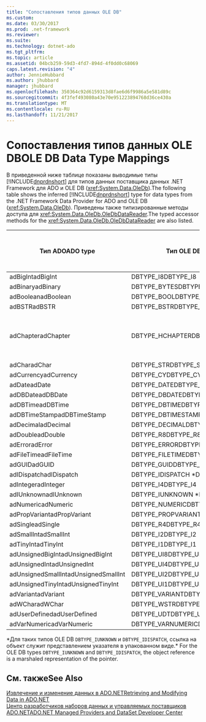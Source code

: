 ```yaml
---
title: "Сопоставления типов данных OLE DB"
ms.custom: 
ms.date: 03/30/2017
ms.prod: .net-framework
ms.reviewer: 
ms.suite: 
ms.technology: dotnet-ado
ms.tgt_pltfrm: 
ms.topic: article
ms.assetid: 04bcb259-59d3-4fd7-894d-4f0dd0c68069
caps.latest.revision: "4"
author: JennieHubbard
ms.author: jhubbard
manager: jhubbard
ms.openlocfilehash: 350364c92d6159313d8fae6d6f9986a5e581d89c
ms.sourcegitcommit: 4f3fef493080a43e70e951223894768d36ce430a
ms.translationtype: MT
ms.contentlocale: ru-RU
ms.lasthandoff: 11/21/2017
---
```

# <a name="ole-db-data-type-mappings"></a><span data-ttu-id="ce291-102">Сопоставления типов данных OLE DB</span><span class="sxs-lookup"><span data-stu-id="ce291-102">OLE DB Data Type Mappings</span></span>
<span data-ttu-id="ce291-103">В приведенной ниже таблице показаны выводимые типы [!INCLUDE[dnprdnshort](../../../../includes/dnprdnshort-md.md)] для типов данных поставщика данных .NET Framework для ADO и OLE DB (<xref:System.Data.OleDb>).</span><span class="sxs-lookup"><span data-stu-id="ce291-103">The following table shows the inferred [!INCLUDE[dnprdnshort](../../../../includes/dnprdnshort-md.md)] type for data types from the .NET Framework Data Provider for ADO and OLE DB (<xref:System.Data.OleDb>).</span></span> <span data-ttu-id="ce291-104">Приведены также типизированные методы доступа для <xref:System.Data.OleDb.OleDbDataReader>.</span><span class="sxs-lookup"><span data-stu-id="ce291-104">The typed accessor methods for the <xref:System.Data.OleDb.OleDbDataReader> are also listed.</span></span>  
  
|<span data-ttu-id="ce291-105">Тип ADO</span><span class="sxs-lookup"><span data-stu-id="ce291-105">ADO type</span></span>|<span data-ttu-id="ce291-106">Тип OLE DB</span><span class="sxs-lookup"><span data-stu-id="ce291-106">OLE DB type</span></span>|<span data-ttu-id="ce291-107">Тип [!INCLUDE[dnprdnshort](../../../../includes/dnprdnshort-md.md)]</span><span class="sxs-lookup"><span data-stu-id="ce291-107">[!INCLUDE[dnprdnshort](../../../../includes/dnprdnshort-md.md)] type</span></span>|<span data-ttu-id="ce291-108">Типизированный метод доступа [!INCLUDE[dnprdnshort](../../../../includes/dnprdnshort-md.md)]</span><span class="sxs-lookup"><span data-stu-id="ce291-108">[!INCLUDE[dnprdnshort](../../../../includes/dnprdnshort-md.md)] typed accessor</span></span>|  
|--------------|-----------------|----------------------------------------------------------------------|--------------------------------------------------------------------------------|  
|<span data-ttu-id="ce291-109">adBigInt</span><span class="sxs-lookup"><span data-stu-id="ce291-109">adBigInt</span></span>|<span data-ttu-id="ce291-110">DBTYPE_I8</span><span class="sxs-lookup"><span data-stu-id="ce291-110">DBTYPE_I8</span></span>|<span data-ttu-id="ce291-111">Int64</span><span class="sxs-lookup"><span data-stu-id="ce291-111">Int64</span></span>|<span data-ttu-id="ce291-112">GetInt64()</span><span class="sxs-lookup"><span data-stu-id="ce291-112">GetInt64()</span></span>|  
|<span data-ttu-id="ce291-113">adBinary</span><span class="sxs-lookup"><span data-stu-id="ce291-113">adBinary</span></span>|<span data-ttu-id="ce291-114">DBTYPE_BYTES</span><span class="sxs-lookup"><span data-stu-id="ce291-114">DBTYPE_BYTES</span></span>|<span data-ttu-id="ce291-115">Byte[]</span><span class="sxs-lookup"><span data-stu-id="ce291-115">Byte[]</span></span>|<span data-ttu-id="ce291-116">GetBytes()</span><span class="sxs-lookup"><span data-stu-id="ce291-116">GetBytes()</span></span>|  
|<span data-ttu-id="ce291-117">adBoolean</span><span class="sxs-lookup"><span data-stu-id="ce291-117">adBoolean</span></span>|<span data-ttu-id="ce291-118">DBTYPE_BOOL</span><span class="sxs-lookup"><span data-stu-id="ce291-118">DBTYPE_BOOL</span></span>|<span data-ttu-id="ce291-119">Boolean</span><span class="sxs-lookup"><span data-stu-id="ce291-119">Boolean</span></span>|<span data-ttu-id="ce291-120">GetBoolean()</span><span class="sxs-lookup"><span data-stu-id="ce291-120">GetBoolean()</span></span>|  
|<span data-ttu-id="ce291-121">adBSTR</span><span class="sxs-lookup"><span data-stu-id="ce291-121">adBSTR</span></span>|<span data-ttu-id="ce291-122">DBTYPE_BSTR</span><span class="sxs-lookup"><span data-stu-id="ce291-122">DBTYPE_BSTR</span></span>|<span data-ttu-id="ce291-123">Строковое</span><span class="sxs-lookup"><span data-stu-id="ce291-123">String</span></span>|<span data-ttu-id="ce291-124">GetString()</span><span class="sxs-lookup"><span data-stu-id="ce291-124">GetString()</span></span>|  
|<span data-ttu-id="ce291-125">adChapter</span><span class="sxs-lookup"><span data-stu-id="ce291-125">adChapter</span></span>|<span data-ttu-id="ce291-126">DBTYPE_HCHAPTER</span><span class="sxs-lookup"><span data-stu-id="ce291-126">DBTYPE_HCHAPTER</span></span>|<span data-ttu-id="ce291-127">Поддерживается с помощью `DataReader`.</span><span class="sxs-lookup"><span data-stu-id="ce291-127">Supported through the `DataReader`.</span></span> <span data-ttu-id="ce291-128">В разделе [получение данных с помощью объекта DataReader](../../../../docs/framework/data/adonet/retrieving-data-using-a-datareader.md).</span><span class="sxs-lookup"><span data-stu-id="ce291-128">See [Retrieving Data Using a DataReader](../../../../docs/framework/data/adonet/retrieving-data-using-a-datareader.md).</span></span>|<span data-ttu-id="ce291-129">GetValue()</span><span class="sxs-lookup"><span data-stu-id="ce291-129">GetValue()</span></span>|  
|<span data-ttu-id="ce291-130">adChar</span><span class="sxs-lookup"><span data-stu-id="ce291-130">adChar</span></span>|<span data-ttu-id="ce291-131">DBTYPE_STR</span><span class="sxs-lookup"><span data-stu-id="ce291-131">DBTYPE_STR</span></span>|<span data-ttu-id="ce291-132">Строковое</span><span class="sxs-lookup"><span data-stu-id="ce291-132">String</span></span>|<span data-ttu-id="ce291-133">GetString()</span><span class="sxs-lookup"><span data-stu-id="ce291-133">GetString()</span></span>|  
|<span data-ttu-id="ce291-134">adCurrency</span><span class="sxs-lookup"><span data-stu-id="ce291-134">adCurrency</span></span>|<span data-ttu-id="ce291-135">DBTYPE_CY</span><span class="sxs-lookup"><span data-stu-id="ce291-135">DBTYPE_CY</span></span>|<span data-ttu-id="ce291-136">Десятичное число</span><span class="sxs-lookup"><span data-stu-id="ce291-136">Decimal</span></span>|<span data-ttu-id="ce291-137">GetDecimal()</span><span class="sxs-lookup"><span data-stu-id="ce291-137">GetDecimal()</span></span>|  
|<span data-ttu-id="ce291-138">adDate</span><span class="sxs-lookup"><span data-stu-id="ce291-138">adDate</span></span>|<span data-ttu-id="ce291-139">DBTYPE_DATE</span><span class="sxs-lookup"><span data-stu-id="ce291-139">DBTYPE_DATE</span></span>|<span data-ttu-id="ce291-140">DateTime</span><span class="sxs-lookup"><span data-stu-id="ce291-140">DateTime</span></span>|<span data-ttu-id="ce291-141">GetDateTime()</span><span class="sxs-lookup"><span data-stu-id="ce291-141">GetDateTime()</span></span>|  
|<span data-ttu-id="ce291-142">adDBDate</span><span class="sxs-lookup"><span data-stu-id="ce291-142">adDBDate</span></span>|<span data-ttu-id="ce291-143">DBTYPE_DBDATE</span><span class="sxs-lookup"><span data-stu-id="ce291-143">DBTYPE_DBDATE</span></span>|<span data-ttu-id="ce291-144">DateTime</span><span class="sxs-lookup"><span data-stu-id="ce291-144">DateTime</span></span>|<span data-ttu-id="ce291-145">GetDateTime()</span><span class="sxs-lookup"><span data-stu-id="ce291-145">GetDateTime()</span></span>|  
|<span data-ttu-id="ce291-146">adDBTime</span><span class="sxs-lookup"><span data-stu-id="ce291-146">adDBTime</span></span>|<span data-ttu-id="ce291-147">DBTYPE_DBTIME</span><span class="sxs-lookup"><span data-stu-id="ce291-147">DBTYPE_DBTIME</span></span>|<span data-ttu-id="ce291-148">DateTime</span><span class="sxs-lookup"><span data-stu-id="ce291-148">DateTime</span></span>|<span data-ttu-id="ce291-149">GetDateTime()</span><span class="sxs-lookup"><span data-stu-id="ce291-149">GetDateTime()</span></span>|  
|<span data-ttu-id="ce291-150">adDBTimeStamp</span><span class="sxs-lookup"><span data-stu-id="ce291-150">adDBTimeStamp</span></span>|<span data-ttu-id="ce291-151">DBTYPE_DBTIMESTAMP</span><span class="sxs-lookup"><span data-stu-id="ce291-151">DBTYPE_DBTIMESTAMP</span></span>|<span data-ttu-id="ce291-152">DateTime</span><span class="sxs-lookup"><span data-stu-id="ce291-152">DateTime</span></span>|<span data-ttu-id="ce291-153">GetDateTime()</span><span class="sxs-lookup"><span data-stu-id="ce291-153">GetDateTime()</span></span>|  
|<span data-ttu-id="ce291-154">adDecimal</span><span class="sxs-lookup"><span data-stu-id="ce291-154">adDecimal</span></span>|<span data-ttu-id="ce291-155">DBTYPE_DECIMAL</span><span class="sxs-lookup"><span data-stu-id="ce291-155">DBTYPE_DECIMAL</span></span>|<span data-ttu-id="ce291-156">Десятичное число</span><span class="sxs-lookup"><span data-stu-id="ce291-156">Decimal</span></span>|<span data-ttu-id="ce291-157">GetDecimal()</span><span class="sxs-lookup"><span data-stu-id="ce291-157">GetDecimal()</span></span>|  
|<span data-ttu-id="ce291-158">adDouble</span><span class="sxs-lookup"><span data-stu-id="ce291-158">adDouble</span></span>|<span data-ttu-id="ce291-159">DBTYPE_R8</span><span class="sxs-lookup"><span data-stu-id="ce291-159">DBTYPE_R8</span></span>|<span data-ttu-id="ce291-160">Double</span><span class="sxs-lookup"><span data-stu-id="ce291-160">Double</span></span>|<span data-ttu-id="ce291-161">GetDouble()</span><span class="sxs-lookup"><span data-stu-id="ce291-161">GetDouble()</span></span>|  
|<span data-ttu-id="ce291-162">adError</span><span class="sxs-lookup"><span data-stu-id="ce291-162">adError</span></span>|<span data-ttu-id="ce291-163">DBTYPE_ERROR</span><span class="sxs-lookup"><span data-stu-id="ce291-163">DBTYPE_ERROR</span></span>|<span data-ttu-id="ce291-164">ExternalException</span><span class="sxs-lookup"><span data-stu-id="ce291-164">ExternalException</span></span>|<span data-ttu-id="ce291-165">GetValue()</span><span class="sxs-lookup"><span data-stu-id="ce291-165">GetValue()</span></span>|  
|<span data-ttu-id="ce291-166">adFileTime</span><span class="sxs-lookup"><span data-stu-id="ce291-166">adFileTime</span></span>|<span data-ttu-id="ce291-167">DBTYPE_FILETIME</span><span class="sxs-lookup"><span data-stu-id="ce291-167">DBTYPE_FILETIME</span></span>|<span data-ttu-id="ce291-168">DateTime</span><span class="sxs-lookup"><span data-stu-id="ce291-168">DateTime</span></span>|<span data-ttu-id="ce291-169">GetDateTime()</span><span class="sxs-lookup"><span data-stu-id="ce291-169">GetDateTime()</span></span>|  
|<span data-ttu-id="ce291-170">adGUID</span><span class="sxs-lookup"><span data-stu-id="ce291-170">adGUID</span></span>|<span data-ttu-id="ce291-171">DBTYPE_GUID</span><span class="sxs-lookup"><span data-stu-id="ce291-171">DBTYPE_GUID</span></span>|<span data-ttu-id="ce291-172">Guid</span><span class="sxs-lookup"><span data-stu-id="ce291-172">Guid</span></span>|<span data-ttu-id="ce291-173">GetGuid()</span><span class="sxs-lookup"><span data-stu-id="ce291-173">GetGuid()</span></span>|  
|<span data-ttu-id="ce291-174">adIDispatch</span><span class="sxs-lookup"><span data-stu-id="ce291-174">adIDispatch</span></span>|<span data-ttu-id="ce291-175">DBTYPE_IDISPATCH *</span><span class="sxs-lookup"><span data-stu-id="ce291-175">DBTYPE_IDISPATCH *</span></span>|<span data-ttu-id="ce291-176">Объект</span><span class="sxs-lookup"><span data-stu-id="ce291-176">Object</span></span>|<span data-ttu-id="ce291-177">GetValue()</span><span class="sxs-lookup"><span data-stu-id="ce291-177">GetValue()</span></span>|  
|<span data-ttu-id="ce291-178">adInteger</span><span class="sxs-lookup"><span data-stu-id="ce291-178">adInteger</span></span>|<span data-ttu-id="ce291-179">DBTYPE_I4</span><span class="sxs-lookup"><span data-stu-id="ce291-179">DBTYPE_I4</span></span>|<span data-ttu-id="ce291-180">Int32</span><span class="sxs-lookup"><span data-stu-id="ce291-180">Int32</span></span>|<span data-ttu-id="ce291-181">GetInt32()</span><span class="sxs-lookup"><span data-stu-id="ce291-181">GetInt32()</span></span>|  
|<span data-ttu-id="ce291-182">adIUnknown</span><span class="sxs-lookup"><span data-stu-id="ce291-182">adIUnknown</span></span>|<span data-ttu-id="ce291-183">DBTYPE_IUNKNOWN *</span><span class="sxs-lookup"><span data-stu-id="ce291-183">DBTYPE_IUNKNOWN *</span></span>|<span data-ttu-id="ce291-184">Объект</span><span class="sxs-lookup"><span data-stu-id="ce291-184">Object</span></span>|<span data-ttu-id="ce291-185">GetValue()</span><span class="sxs-lookup"><span data-stu-id="ce291-185">GetValue()</span></span>|  
|<span data-ttu-id="ce291-186">adNumeric</span><span class="sxs-lookup"><span data-stu-id="ce291-186">adNumeric</span></span>|<span data-ttu-id="ce291-187">DBTYPE_NUMERIC</span><span class="sxs-lookup"><span data-stu-id="ce291-187">DBTYPE_NUMERIC</span></span>|<span data-ttu-id="ce291-188">Десятичное число</span><span class="sxs-lookup"><span data-stu-id="ce291-188">Decimal</span></span>|<span data-ttu-id="ce291-189">GetDecimal()</span><span class="sxs-lookup"><span data-stu-id="ce291-189">GetDecimal()</span></span>|  
|<span data-ttu-id="ce291-190">adPropVariant</span><span class="sxs-lookup"><span data-stu-id="ce291-190">adPropVariant</span></span>|<span data-ttu-id="ce291-191">DBTYPE_PROPVARIANT</span><span class="sxs-lookup"><span data-stu-id="ce291-191">DBTYPE_PROPVARIANT</span></span>|<span data-ttu-id="ce291-192">Объект</span><span class="sxs-lookup"><span data-stu-id="ce291-192">Object</span></span>|<span data-ttu-id="ce291-193">GetValue()</span><span class="sxs-lookup"><span data-stu-id="ce291-193">GetValue()</span></span>|  
|<span data-ttu-id="ce291-194">adSingle</span><span class="sxs-lookup"><span data-stu-id="ce291-194">adSingle</span></span>|<span data-ttu-id="ce291-195">DBTYPE_R4</span><span class="sxs-lookup"><span data-stu-id="ce291-195">DBTYPE_R4</span></span>|<span data-ttu-id="ce291-196">Single</span><span class="sxs-lookup"><span data-stu-id="ce291-196">Single</span></span>|<span data-ttu-id="ce291-197">GetFloat()</span><span class="sxs-lookup"><span data-stu-id="ce291-197">GetFloat()</span></span>|  
|<span data-ttu-id="ce291-198">adSmallInt</span><span class="sxs-lookup"><span data-stu-id="ce291-198">adSmallInt</span></span>|<span data-ttu-id="ce291-199">DBTYPE_I2</span><span class="sxs-lookup"><span data-stu-id="ce291-199">DBTYPE_I2</span></span>|<span data-ttu-id="ce291-200">Int16</span><span class="sxs-lookup"><span data-stu-id="ce291-200">Int16</span></span>|<span data-ttu-id="ce291-201">GetInt16()</span><span class="sxs-lookup"><span data-stu-id="ce291-201">GetInt16()</span></span>|  
|<span data-ttu-id="ce291-202">adTinyInt</span><span class="sxs-lookup"><span data-stu-id="ce291-202">adTinyInt</span></span>|<span data-ttu-id="ce291-203">DBTYPE_I1</span><span class="sxs-lookup"><span data-stu-id="ce291-203">DBTYPE_I1</span></span>|<span data-ttu-id="ce291-204">Byte</span><span class="sxs-lookup"><span data-stu-id="ce291-204">Byte</span></span>|<span data-ttu-id="ce291-205">GetByte()</span><span class="sxs-lookup"><span data-stu-id="ce291-205">GetByte()</span></span>|  
|<span data-ttu-id="ce291-206">adUnsignedBigInt</span><span class="sxs-lookup"><span data-stu-id="ce291-206">adUnsignedBigInt</span></span>|<span data-ttu-id="ce291-207">DBTYPE_UI8</span><span class="sxs-lookup"><span data-stu-id="ce291-207">DBTYPE_UI8</span></span>|<span data-ttu-id="ce291-208">UInt64</span><span class="sxs-lookup"><span data-stu-id="ce291-208">UInt64</span></span>|<span data-ttu-id="ce291-209">GetValue()</span><span class="sxs-lookup"><span data-stu-id="ce291-209">GetValue()</span></span>|  
|<span data-ttu-id="ce291-210">adUnsignedInt</span><span class="sxs-lookup"><span data-stu-id="ce291-210">adUnsignedInt</span></span>|<span data-ttu-id="ce291-211">DBTYPE_UI4</span><span class="sxs-lookup"><span data-stu-id="ce291-211">DBTYPE_UI4</span></span>|<span data-ttu-id="ce291-212">UInt32</span><span class="sxs-lookup"><span data-stu-id="ce291-212">UInt32</span></span>|<span data-ttu-id="ce291-213">GetValue()</span><span class="sxs-lookup"><span data-stu-id="ce291-213">GetValue()</span></span>|  
|<span data-ttu-id="ce291-214">adUnsignedSmallInt</span><span class="sxs-lookup"><span data-stu-id="ce291-214">adUnsignedSmallInt</span></span>|<span data-ttu-id="ce291-215">DBTYPE_UI2</span><span class="sxs-lookup"><span data-stu-id="ce291-215">DBTYPE_UI2</span></span>|<span data-ttu-id="ce291-216">UInt16</span><span class="sxs-lookup"><span data-stu-id="ce291-216">UInt16</span></span>|<span data-ttu-id="ce291-217">GetValue()</span><span class="sxs-lookup"><span data-stu-id="ce291-217">GetValue()</span></span>|  
|<span data-ttu-id="ce291-218">adUnsignedTinyInt</span><span class="sxs-lookup"><span data-stu-id="ce291-218">adUnsignedTinyInt</span></span>|<span data-ttu-id="ce291-219">DBTYPE_UI1</span><span class="sxs-lookup"><span data-stu-id="ce291-219">DBTYPE_UI1</span></span>|<span data-ttu-id="ce291-220">Byte</span><span class="sxs-lookup"><span data-stu-id="ce291-220">Byte</span></span>|<span data-ttu-id="ce291-221">GetByte()</span><span class="sxs-lookup"><span data-stu-id="ce291-221">GetByte()</span></span>|  
|<span data-ttu-id="ce291-222">adVariant</span><span class="sxs-lookup"><span data-stu-id="ce291-222">adVariant</span></span>|<span data-ttu-id="ce291-223">DBTYPE_VARIANT</span><span class="sxs-lookup"><span data-stu-id="ce291-223">DBTYPE_VARIANT</span></span>|<span data-ttu-id="ce291-224">Объект</span><span class="sxs-lookup"><span data-stu-id="ce291-224">Object</span></span>|<span data-ttu-id="ce291-225">GetValue()</span><span class="sxs-lookup"><span data-stu-id="ce291-225">GetValue()</span></span>|  
|<span data-ttu-id="ce291-226">adWChar</span><span class="sxs-lookup"><span data-stu-id="ce291-226">adWChar</span></span>|<span data-ttu-id="ce291-227">DBTYPE_WSTR</span><span class="sxs-lookup"><span data-stu-id="ce291-227">DBTYPE_WSTR</span></span>|<span data-ttu-id="ce291-228">Строковое</span><span class="sxs-lookup"><span data-stu-id="ce291-228">String</span></span>|<span data-ttu-id="ce291-229">GetString()</span><span class="sxs-lookup"><span data-stu-id="ce291-229">GetString()</span></span>|  
|<span data-ttu-id="ce291-230">adUserDefined</span><span class="sxs-lookup"><span data-stu-id="ce291-230">adUserDefined</span></span>|<span data-ttu-id="ce291-231">DBTYPE_UDT</span><span class="sxs-lookup"><span data-stu-id="ce291-231">DBTYPE_UDT</span></span>|<span data-ttu-id="ce291-232">не поддерживается</span><span class="sxs-lookup"><span data-stu-id="ce291-232">not supported</span></span>||  
|<span data-ttu-id="ce291-233">adVarNumeric</span><span class="sxs-lookup"><span data-stu-id="ce291-233">adVarNumeric</span></span>|<span data-ttu-id="ce291-234">DBTYPE_VARNUMERIC</span><span class="sxs-lookup"><span data-stu-id="ce291-234">DBTYPE_VARNUMERIC</span></span>|<span data-ttu-id="ce291-235">не поддерживается</span><span class="sxs-lookup"><span data-stu-id="ce291-235">not supported</span></span>||  
  
 <span data-ttu-id="ce291-236">\*Для таких типов OLE DB `DBTYPE_IUNKNOWN` и `DBTYPE_IDISPATCH`, ссылка на объект служит представлением указателя в упакованном виде.</span><span class="sxs-lookup"><span data-stu-id="ce291-236">\* For the OLE DB types `DBTYPE_IUNKNOWN` and `DBTYPE_IDISPATCH`, the object reference is a marshaled representation of the pointer.</span></span>  
  
## <a name="see-also"></a><span data-ttu-id="ce291-237">См. также</span><span class="sxs-lookup"><span data-stu-id="ce291-237">See Also</span></span>  
 [<span data-ttu-id="ce291-238">Извлечение и изменение данных в ADO.NET</span><span class="sxs-lookup"><span data-stu-id="ce291-238">Retrieving and Modifying Data in ADO.NET</span></span>](../../../../docs/framework/data/adonet/retrieving-and-modifying-data.md)  
 [<span data-ttu-id="ce291-239">Центр разработчиков наборов данных и управляемых поставщиков ADO.NET</span><span class="sxs-lookup"><span data-stu-id="ce291-239">ADO.NET Managed Providers and DataSet Developer Center</span></span>](http://go.microsoft.com/fwlink/?LinkId=217917)
